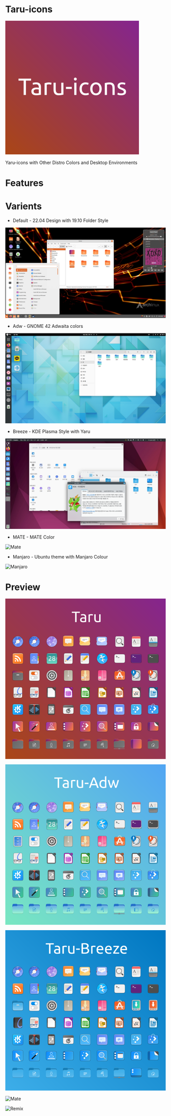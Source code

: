 # Taru-icons

![logo](logo.png)

Yaru-icons with Other Distro Colors and Desktop Environments

# Features


# Varients

* Default - 22.04 Design with 19.10 Folder Style

![Default](screenshots/var-default.png)

* Adw - GNOME 42 Adwaita colors

![Adw](screenshots/var-adw.png)

* Breeze - KDE Plasma Style with Yaru

![Breeze](screenshots/var-breeze.png)

* MATE - MATE Color

![Mate](screenshots/var-mate.png)

* Manjaro - Ubuntu theme with Manjaro Colour

![Manjaro](screenshots/var-manjaro.png)

# Preview

![Default](preview-images/preview-default.png)

![Adw](preview-images/preview-adw.png)

![Breeze](preview-images/preview-breeze.png)

![Mate](preview-images/preview-mate.png)

![Remix](preview-images/preview-remix.png)
